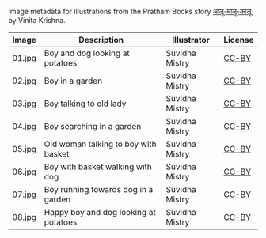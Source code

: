 Image metadata for illustrations from the Pratham Books story [आलू-मालू-कालू](https://storyweaver.org.in/stories/195-aaloo-maaloo-kaaloo) by Vinita Krishna.

Image | Description | Illustrator | License
----- | ----------- | ----------- | -------
01.jpg | Boy and dog looking at potatoes | Suvidha Mistry | [CC-BY](https://creativecommons.org/licenses/by/4.0/)
02.jpg | Boy in a garden | Suvidha Mistry | [CC-BY](https://creativecommons.org/licenses/by/4.0/)
03.jpg | Boy talking to old lady | Suvidha Mistry | [CC-BY](https://creativecommons.org/licenses/by/4.0/)
04.jpg | Boy searching in a garden | Suvidha Mistry | [CC-BY](https://creativecommons.org/licenses/by/4.0/)
05.jpg | Old woman talking to boy with basket | Suvidha Mistry | [CC-BY](https://creativecommons.org/licenses/by/4.0/)
06.jpg | Boy with basket walking with dog | Suvidha Mistry | [CC-BY](https://creativecommons.org/licenses/by/4.0/)
07.jpg | Boy running towards dog in a garden | Suvidha Mistry | [CC-BY](https://creativecommons.org/licenses/by/4.0/)
08.jpg | Happy boy and dog looking at potatoes | Suvidha Mistry | [CC-BY](https://creativecommons.org/licenses/by/4.0/)